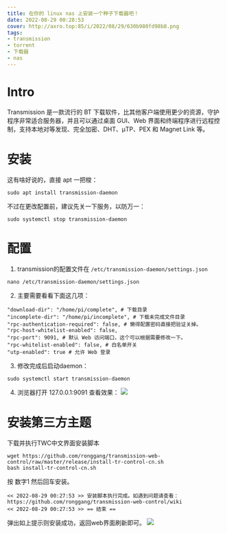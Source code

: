 ```yaml
---
title: 在你的 linux nas 上安装一个种子下载器吧！
date: 2022-08-29 00:28:53
cover: http://axro.top:85/i/2022/08/29/630b980fd98b8.png
tags:
- transmission
- torrent
- 下载器
- nas
---
```

# Intro
Transmission 是一款流行的 BT 下载软件，比其他客户端使用更少的资源，守护程序非常适合服务器，并且可以通过桌面 GUI、Web 界面和终端程序进行远程控制，支持本地对等发现、完全加密、DHT、µTP、PEX 和 Magnet Link 等。
# 安装
这有啥好说的，直接 apt 一把梭：
```
sudo apt install transmission-daemon
```
不过在更改配置前，建议先关一下服务，以防万一：
```
sudo systemctl stop transmission-daemon
```

# 配置
1. transmission的配置文件在 `/etc/transmission-daemon/settings.json`
```
nano /etc/transmission-daemon/settings.json
```
2. 主要需要看看下面这几项：
```
"download-dir": "/home/pi/complete", # 下载目录 
"incomplete-dir": "/home/pi/incomplete", # 下载未完成文件目录
"rpc-authentication-required": false, # 懒得配置密码直接把验证关掉。
"rpc-host-whitelist-enabled": false,
"rpc-port": 9091, # 默认 Web 访问端口，这个可以根据需要修改一下。
"rpc-whitelist-enabled": false, # 白名单开关
"utp-enabled": true # 允许 Web 登录
```
3. 修改完成后启动daemon：
```
sudo systemctl start transmission-daemon
```
4. 浏览器打开 127.0.0.1:9091 查看效果：
![](http://axro.top:85/i/2022/08/29/630b9acf3f448.png)

# 安装第三方主题
下载并执行TWC中文界面安装脚本
```
wget https://github.com/ronggang/transmission-web-control/raw/master/release/install-tr-control-cn.sh
bash install-tr-control-cn.sh
```
按 数字1 然后回车安装。
```
<< 2022-08-29 00:27:53 >> 安装脚本执行完成。如遇到问题请查看：https://github.com/ronggang/transmission-web-control/wiki
<< 2022-08-29 00:27:53 >> == 结束 ==
```
弹出如上提示则安装成功，返回web界面刷新即可。
![](http://axro.top:85/i/2022/08/29/630b980fd98b8.png)